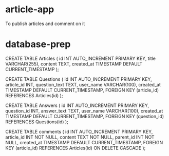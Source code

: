 # article-app
To publish articles and comment on it

# database-prep
CREATE TABLE Articles (
    id INT AUTO_INCREMENT PRIMARY KEY,
    title VARCHAR(255),
    content TEXT,
    created_at TIMESTAMP DEFAULT CURRENT_TIMESTAMP
);

CREATE TABLE Questions (
    id INT AUTO_INCREMENT PRIMARY KEY,
    article_id INT,
    question_text TEXT,
    user_name VARCHAR(100),
    created_at TIMESTAMP DEFAULT CURRENT_TIMESTAMP,
    FOREIGN KEY (article_id) REFERENCES Articles(id)
);

CREATE TABLE Answers (
    id INT AUTO_INCREMENT PRIMARY KEY,
    question_id INT,
    answer_text TEXT,
    user_name VARCHAR(100),
    created_at TIMESTAMP DEFAULT CURRENT_TIMESTAMP,
    FOREIGN KEY (question_id) REFERENCES Questions(id)
);

CREATE TABLE comments (
    id INT AUTO_INCREMENT PRIMARY KEY,
    article_id INT NOT NULL,
    content TEXT NOT NULL,
    parent_id INT NOT NULL,
    created_at TIMESTAMP DEFAULT CURRENT_TIMESTAMP,
    FOREIGN KEY (article_id) REFERENCES Articles(id) ON DELETE CASCADE
);

